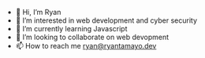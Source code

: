 - 👋 Hi, I’m Ryan
- 👀 I’m interested in web development and cyber security
- 🌱 I’m currently learning Javascript
- 💞️ I’m looking to collaborate on web devopment
- 📫 How to reach me ryan@ryantamayo.dev

<!---
Ryno04/Ryno04 is a ✨ special ✨ repository because its `README.md` (this file) appears on your GitHub profile.
You can click the Preview link to take a look at your changes.
--->
